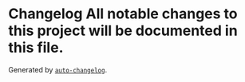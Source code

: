 # Changelog All notable changes to this project will be documented in this file.

Generated by [`auto-changelog`](https://github.com/CookPete/auto-changelog).
